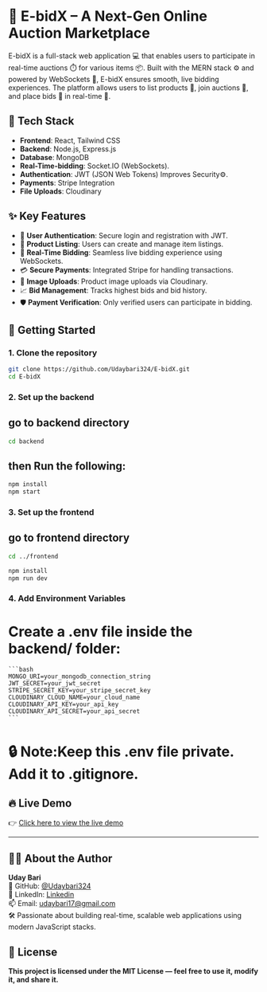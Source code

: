 ﻿# 🛒 E-bidX – A Next-Gen Online Auction Marketplace

E-bidX is a full-stack web application 💻 that enables users to participate in real-time auctions ⏱️ for various items 📦. Built with the MERN stack ⚙️ and powered by WebSockets 🔌, E-bidX ensures smooth, live bidding experiences. The platform allows users to list products 📝, join auctions 👥, and place bids 💸 in real-time 🚀.

## 🔧 Tech Stack

- **Frontend**: React, Tailwind CSS
- **Backend**: Node.js, Express.js
- **Database**: MongoDB
- **Real-Time-bidding**: Socket.IO (WebSockets).
- **Authentication**: JWT (JSON Web Tokens) Improves Security⚙️.
- **Payments**: Stripe Integration
- **File Uploads**: Cloudinary

## ✨ Key Features

- 🔐 **User Authentication**: Secure login and registration with JWT.
- 🧾 **Product Listing**: Users can create and manage item listings.
- 🔄 **Real-Time Bidding**: Seamless live bidding experience using WebSockets.
- 💳 **Secure Payments**: Integrated Stripe for handling transactions.
- 📸 **Image Uploads**: Product image uploads via Cloudinary.
- 📈 **Bid Management**: Tracks highest bids and bid history.
- 🛡️ **Payment Verification**: Only verified users can participate in bidding.


## 🚀 Getting Started

### 1. Clone the repository

```bash
git clone https://github.com/Udaybari324/E-bidX.git
cd E-bidX
```


### 2. Set up the backend
 ## go to backend directory 
```bash
cd backend
```
## then Run the following:
```bash
npm install
npm start
```
### 3. Set up the frontend
 ## go to frontend directory 
```bash
cd ../frontend
```
```bash
npm install
npm run dev
```
### 4. Add Environment Variables
 # Create a .env file inside the backend/ folder:

    ```bash
    MONGO_URI=your_mongodb_connection_string
    JWT_SECRET=your_jwt_secret
    STRIPE_SECRET_KEY=your_stripe_secret_key
    CLOUDINARY_CLOUD_NAME=your_cloud_name
    CLOUDINARY_API_KEY=your_api_key
    CLOUDINARY_API_SECRET=your_api_secret
    ```
# 🔒 Note:Keep this .env file private. Add it to .gitignore.

## 🔥 Live Demo

👉 [Click here to view the live demo](https://your-live-demo-link.com)

---

## 🙋‍♂️ About the Author

**Uday Bari**  
🔗 GitHub: [@Udaybari324](https://github.com/Udaybari324)  
💼 LinkedIn: [Linkedin](https://your-portfolio-link.com)  
📫 Email: [udaybari17@gmail.com](udaybari17@gmail.com)  
🛠️ Passionate about building real-time, scalable web applications using modern JavaScript stacks.



## 📄 License
**This project is licensed under the MIT License — feel free to use it, modify it, and share it.**









